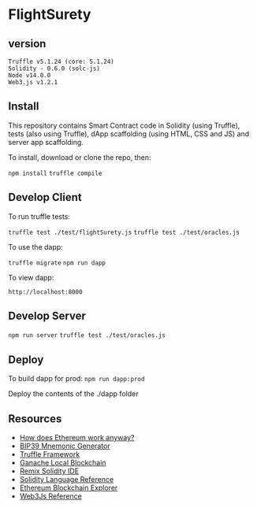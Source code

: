 # FlightSurety

## version
```$xslt
Truffle v5.1.24 (core: 5.1.24)
Solidity - 0.6.0 (solc-js)
Node v14.0.0
Web3.js v1.2.1
```

## Install

This repository contains Smart Contract code in Solidity (using Truffle), tests (also using Truffle), dApp scaffolding (using HTML, CSS and JS) and server app scaffolding.

To install, download or clone the repo, then:

`npm install`
`truffle compile`

## Develop Client

To run truffle tests:

`truffle test ./test/flightSurety.js`
`truffle test ./test/oracles.js`

To use the dapp:

`truffle migrate`
`npm run dapp`

To view dapp:

`http://localhost:8000`

## Develop Server

`npm run server`
`truffle test ./test/oracles.js`

## Deploy

To build dapp for prod:
`npm run dapp:prod`

Deploy the contents of the ./dapp folder


## Resources

* [How does Ethereum work anyway?](https://medium.com/@preethikasireddy/how-does-ethereum-work-anyway-22d1df506369)
* [BIP39 Mnemonic Generator](https://iancoleman.io/bip39/)
* [Truffle Framework](http://truffleframework.com/)
* [Ganache Local Blockchain](http://truffleframework.com/ganache/)
* [Remix Solidity IDE](https://remix.ethereum.org/)
* [Solidity Language Reference](http://solidity.readthedocs.io/en/v0.4.24/)
* [Ethereum Blockchain Explorer](https://etherscan.io/)
* [Web3Js Reference](https://github.com/ethereum/wiki/wiki/JavaScript-API)
